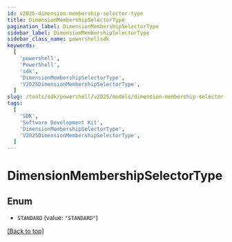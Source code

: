 ```yaml
---
id: v2025-dimension-membership-selector-type
title: DimensionMembershipSelectorType
pagination_label: DimensionMembershipSelectorType
sidebar_label: DimensionMembershipSelectorType
sidebar_class_name: powershellsdk
keywords:
  [
    'powershell',
    'PowerShell',
    'sdk',
    'DimensionMembershipSelectorType',
    'V2025DimensionMembershipSelectorType',
  ]
slug: /tools/sdk/powershell/v2025/models/dimension-membership-selector-type
tags:
  [
    'SDK',
    'Software Development Kit',
    'DimensionMembershipSelectorType',
    'V2025DimensionMembershipSelectorType',
  ]
---
```


# DimensionMembershipSelectorType

## Enum

- `STANDARD` (value: `"STANDARD"`)

[[Back to top]](#)
